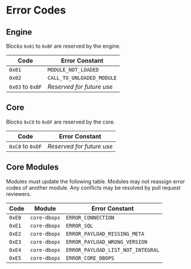 # Error Codes

## Engine
Blocks `0x01` to `0xBF` are reserved by the engine.

| Code             | Error Constant            |
|------------------|---------------------------|
| `0x01`           | `MODULE_NOT_LOADED`       |
| `0x02`           | `CALL_TO_UNLOADED_MODULE` |
| `0x03` to `0xBF` | _Reserved for future use_ |

## Core
Blocks `0xC0` to `0xDF` are reserved by the core.

| Code             | Error Constant            |
|------------------|---------------------------|
| `0xC0` to `0xDF` | _Reserved for future use_ |

## Core Modules
Modules must update the following table. Modules may not reassign error codes of
another module. Any conflicts may be resolved by pull request reviewers.

| Code   | Module       | Error Constant                    |
|--------|--------------|-----------------------------------|
| `0xE0` | `core-dbops` | `ERROR_CONNECTION`                |
| `0xE1` | `core-dbops` | `ERROR_SQL`                       |
| `0xE2` | `core-dbops` | `ERROR_PAYLOAD_MISSING_META`      |
| `0xE3` | `core-dbops` | `ERROR_PAYLOAD_WRONG_VERSION`     |
| `0xE4` | `core-dbops` | `ERROR_PAYLOAD_LIST_NOT_INTEGRAL` |
| `0xE5` | `core-dbops` | `ERROR_CORE_DBOPS`                |
